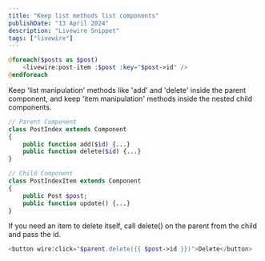 ```yaml
---
title: "Keep list methods list components"
publishDate: "13 April 2024"
description: "Livewire Snippet"
tags: ["livewire"]
---
```


```php
@foreach($posts as $post)
    <livewire:post-item :$post :key="$post->id" />
@endforeach
```

Keep 'list manipulation' methods like 'add' and 'delete' inside the parent component, and keep 'item manipulation' methods inside 
the nested child components.

```php
// Parent Component
class PostIndex extends Component
{
    public function add($id) {...}
    public function delete($id) {...}
}

// Child Component
class PostIndexItem extends Component
{
    public Post $post;
    public function update() {...}
}
```

If you need an item to delete itself, call delete() on the parent from the child and pass the id.

```php
<button wire:click="$parent.delete({{ $post->id }})">Delete</button>
```